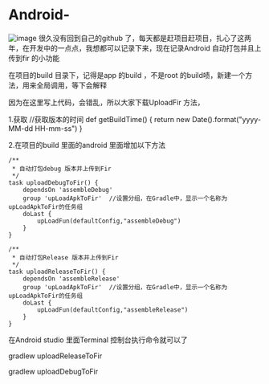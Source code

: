 # Android-
![image](http://github.com/XueyiXia/Android-Upload-fir/raw/master/images/task_fun.png)
很久没有回到自己的github 了，每天都是赶项目赶项目，扎心了这两年，在开发中的一点点，我想都可以记录下来，现在记录Android 自动打包并且上传到fir 的小功能


在项目的build 目录下，记得是app 的build ，不是root 的build啧，新建一个方法，用来全局调用，等下会解释


因为在这里写上代码，会错乱，所以大家下载UploadFir 方法，


1.获取
//获取版本的时间
def getBuildTime() {
    return new Date().format("yyyy-MM-dd HH-mm-ss")
}


2.在项目的build 里面的android 里面增加以下方法

    /**
     * 自动打包debug 版本并上传到Fir
     */
    task uploadDebugToFir() {
        dependsOn 'assembleDebug'
        group 'upLoadApkToFir'  //设置分组，在Gradle中，显示一个名称为upLoadApkToFir的任务组
        doLast {
            upLoadFun(defaultConfig,"assembleDebug")
        }
    }

    /**
     * 自动打包Release 版本并上传到Fir
     */
    task uploadReleaseToFir() {
        dependsOn 'assembleRelease'
        group 'upLoadApkToFir'  //设置分组，在Gradle中，显示一个名称为upLoadApkToFir的任务组
        doLast {
            upLoadFun(defaultConfig,"assembleRelease")
        }
    }


在Android studio 里面Terminal 控制台执行命令就可以了

gradlew uploadReleaseToFir

gradlew uploadDebugToFir


